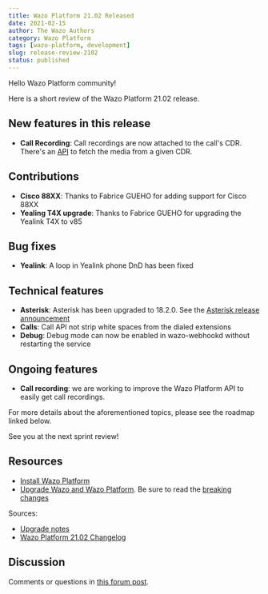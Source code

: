 ```yaml
---
title: Wazo Platform 21.02 Released
date: 2021-02-15
author: The Wazo Authors
category: Wazo Platform
tags: [wazo-platform, development]
slug: release-review-2102
status: published
---
```


Hello Wazo Platform community!

Here is a short review of the Wazo Platform 21.02 release.

## New features in this release

- **Call Recording**: Call recordings are now attached to the call's CDR. There's an [API](https://wazo-platform.org/documentation/api/cdr.html#tag/cdr) to fetch the media from a given CDR.

## Contributions

- **Cisco 88XX**: Thanks to Fabrice GUEHO for adding support for Cisco 88XX
- **Yealing T4X upgrade**: Thanks to Fabrice GUEHO for upgrading the Yealink T4X to v85

## Bug fixes

- **Yealink**: A loop in Yealink phone DnD has been fixed

## Technical features

- **Asterisk**: Asterisk has been upgraded to 18.2.0. See the [Asterisk release announcement](https://www.asterisk.org/asterisk-news/asterisk-18-2-0-now-available/)
- **Calls**: Call API not strip white spaces from the dialed extensions
- **Debug**: Debug mode can now be enabled in wazo-webhookd without restarting the service

## Ongoing features

- **Call recording**: we are working to improve the Wazo Platform API to easily get call recordings.

For more details about the aforementioned topics, please see the roadmap linked below.

See you at the next sprint review!

## Resources

- [Install Wazo Platform](/use-cases)
- [Upgrade Wazo and Wazo Platform](/uc-doc/upgrade/). Be sure to read the [breaking changes](/uc-doc/upgrade/upgrade_notes#21-02)

Sources:

- [Upgrade notes](/uc-doc/upgrade/upgrade_notes#21-02)
- [Wazo Platform 21.02 Changelog](https://wazo-dev.atlassian.net/issues/?jql=project%3DWAZO%20AND%20fixVersion%3D21.02)

## Discussion

Comments or questions in [this forum post](https://wazo-platform.discourse.group/t/blog-wazo-platform-21-02-released).
